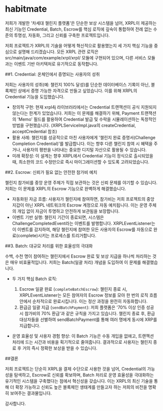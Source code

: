 # habitmate

  저희가 개발한 '차세대 챌린지 플랫폼'은 단순한 보상 시스템을 넘어, XRPL이 제공하는 최신 기능인 Credential, Batch, Escrow를 핵심 로직에 깊숙이 통합하여 전례 없는 수준의 투명성,
  자동화, 그리고 신뢰를 구축한 프로젝트입니다.

  저희 프로젝트가 XRPL의 기술을 어떻게 혁신적으로 활용했는지 세 가지 핵심 기능을 중심으로 설명해 드리겠습니다. 모든 XRPL 관련 로직은 src/main/java/com/example/xrpl/xrpl/ 모듈에
  구현되어 있으며, 다른 서비스 모듈과는 이벤트 기반 아키텍처로 유기적으로 동작합니다.

  ##1. Credential: 온체인에서 증명되는 사용자의 성취

  저희는 사용자의 성취(예: 챌린지 100% 달성)를 단순한 데이터베이스 기록이 아닌, 블록체인 상에서 증명 가능한 자격으로 만들고 싶었습니다. 이를 위해 XRPL의 Credential 기능을
  도입했습니다.

   * 창의적 구현: 현재 xrpl4j 라이브러리에서는 Credential 트랜잭션이 공식 지원되지 않는다는 한계가 있었습니다. 저희는 이 문제를 해결하기 위해, Payment 트랜잭션의 'Memo' 필드를 활용하여 
     Credential 발급 및 수락을 시뮬레이션하는 독창적인 방법을 구현했습니다. (XRPLServiceImpl.java의 createCredential, acceptCredential 참조)
   * 활용 사례: 챌린지를 성공적으로 마친 사용자에게 '챌린지 완료 증명서(Challenge Completion Credential)'를 발급합니다. 이는 향후 다른 챌린지 참여 시 혜택을 주거나, 사용자의 평판을
     나타내는 중요한 디지털 자산으로 활용될 수 있습니다.
   * 미래 확장성: 이 설계는 향후 XRPL에서 Credential 기능이 정식으로 출시되었을 때, 최소한의 코드 수정만으로 즉시 마이그레이션할 수 있도록 고려되었습니다.

  ##2. Escrow: 신뢰가 필요 없는 안전한 참가비 예치

  챌린지 참가비를 중앙 운영 주체가 직접 보관하는 것은 신뢰 문제를 야기할 수 있습니다. 저희는 이 문제를 XRPL의 Escrow 기능으로 완벽하게 해결했습니다.

   * 자동화된 자금 흐름: 사용자가 챌린지에 참여하면, 참가비는 저희 프로젝트의 중앙 지갑이 아닌 XRPL 네트워크의 Escrow 계정으로 자동 예치됩니다. 이는 운영 주체의 개입 없이 자금이
     투명하고 안전하게 보관됨을 보장합니다.
   * 이벤트 기반 실행: 챌린지 기간이 종료되면, 시스템은 ChallengeCompletedEvent라는 이벤트를 발행합니다. XRPLEventListener는 이 이벤트를 감지하여, 해당 챌린지에 참여한 모든 사용자의
     Escrow를 자동으로 완료(complete)시키는 프로세스를 트리거합니다.

  ##3. Batch: 대규모 처리를 위한 효율성의 극대화

  수백, 수천 명이 참여하는 챌린지에서 Escrow 완료 및 보상 지급을 하나씩 처리하는 것은 매우 비효율적입니다. 저희는 Batch(일괄 처리) 개념을 도입하여 이 문제를 해결했습니다.

   * 두 가지 핵심 Batch 로직:
       1. Escrow 일괄 완료 (`completeBatchEscrow`): 챌린지 종료 시, XRPLEventListener는 모든 참여자의 Escrow 정보를 모아 한 번의 로직 흐름 안에서 순차적으로 완료시킵니다. 이는 정산
          과정을 완전히 자동화합니다.
       2. 환급금 일괄 지급 (`sendBatchPayment`): 저희 플랫폼은 '70% 이상 인증 성공 시 참가비의 70% 환급'과 같은 규칙을 가지고 있습니다. 챌린지 종료 후, 환급 대상자들을 선별하여
          sendBatchPayment를 통해 여러 명에게 동시에 XRP를 지급합니다.

   * 운영 효율성 및 사용자 경험 향상: 이 Batch 기능은 수동 개입을 없애고, 트랜잭션 처리에 드는 시간과 비용을 획기적으로 줄여줍니다. 결과적으로 사용자는 챌린지 종료 후 거의 즉시 정확한
     보상을 받을 수 있습니다.

  ##결론

  저희 프로젝트는 단순히 XRPL을 결제 수단으로 사용한 것을 넘어, Credential의 가능성을 탐색하고, Escrow로 신뢰를 확보하며, Batch 처리로 운영 효율성을 극대화하는 유기적인 시스템을
  구축했다는 점에서 혁신성을 갖습니다. 이는 XRPL의 최신 기술을 통해 더 확장 가능하고 신뢰도 높은 블록체인 생태계를 만들고자 하는 저희의 비전을 명확히 보여주는 결과물입니다.

  감사합니다.
